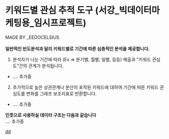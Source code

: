 # 키워드별 관심 추적 도구 (서강_빅데이터마케팅용_임시프로젝트)

MADE BY _EEDOCELSIUS\
\
<b>일반적인 빈도분석과 달리 키워드별로 기간에 따른 심층적인 분석을 제공합니다.</b>

1. 분석자가 나눈 기간에 따라 (Ex => 분기별, 월별, 일별, 등등) 매출과 "키워드 관심도"간의 관계가 분석됩니다.
- .... 추가중
2. 추가적으로 높은 상관관계나 분산이 포착된 키워드에 대하여 기간에 따른 키워드 관심도를 변화를 그래프 보조지표로 반환합니다.
- .... 추가중

<b>인풋으로 사용하실 데이터 구조는 다음과 같습니다</b>\
\.... 추가중


<a href="http://localhost:8001/">dd</a>
